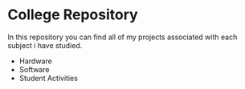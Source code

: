 # College Repository
In this repository you can find all of my projects associated with each subject i have studied.

- Hardware
- Software
- Student Activities

